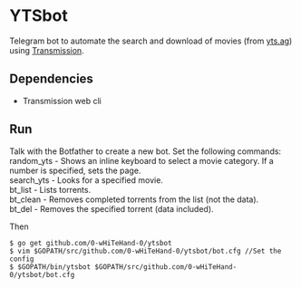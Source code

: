 # YTSbot

Telegram bot to automate the search and download of movies (from [yts.ag](https://yts.ag)) using [Transmission](https://transmissionbt.com/).

## Dependencies
- Transmission web cli
## Run

Talk with the Botfather to create a new bot. Set the following commands:<br>
random_yts - Shows an inline keyboard to select a movie category. If a number is specified, sets the page.<br>
search_yts - Looks for a specified movie.<br>
bt_list - Lists torrents.<br>
bt_clean - Removes completed torrents from the list (not the data).<br>
bt_del - Removes the specified torrent (data included).<br>

Then
```
$ go get github.com/0-wHiTeHand-0/ytsbot
$ vim $GOPATH/src/github.com/0-wHiTeHand-0/ytsbot/bot.cfg //Set the config
$ $GOPATH/bin/ytsbot $GOPATH/src/github.com/0-wHiTeHand-0/ytsbot/bot.cfg
```
